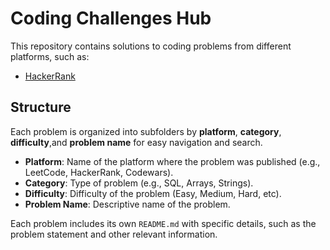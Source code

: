 # Coding Challenges Hub

This repository contains solutions to coding problems from different platforms, such as:

- [HackerRank](https://www.hackerrank.com/)

## Structure

Each problem is organized into subfolders by **platform**, **category**, **difficulty**,and **problem name** for easy navigation and search.

- **Platform**: Name of the platform where the problem was published (e.g., LeetCode, HackerRank, Codewars).
- **Category**: Type of problem (e.g., SQL, Arrays, Strings).
- **Difficulty**: Difficulty of the problem (Easy, Medium, Hard, etc).
- **Problem Name**: Descriptive name of the problem.

Each problem includes its own `README.md` with specific details, such as the problem statement and other relevant information.
